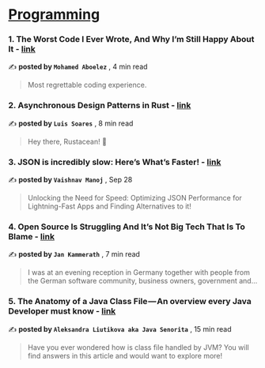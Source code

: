 
<h1><a href=https://medium.com/tag/programming/recommended target="_blank" rel="noopener noreferrer">Programming</a></h1>
<h3>1. The Worst Code I Ever Wrote, And Why I’m Still Happy About It - <a href=https://medium.com/@mohaboelez/the-worst-code-i-ever-wrote-and-why-im-still-happy-about-it-419e766486c5?source=tag_recommended_feed---------0-84----------programming----------65fda908_5de8_4c30_8dbd_0840fb7c664b------- target="_blank" rel="noopener noreferrer">link</a></h3>

✍️ **posted by `Mohamed Aboelez`** <date> , 4 min read</date>

<blockquote>Most regrettable coding experience.</blockquote>

<h3>2. Asynchronous Design Patterns in Rust - <a href=https://medium.com/dev-genius/asynchronous-design-patterns-in-rust-370fe694e5ba?source=tag_recommended_feed---------1-107----------programming----------65fda908_5de8_4c30_8dbd_0840fb7c664b------- target="_blank" rel="noopener noreferrer">link</a></h3>

✍️ **posted by `Luis Soares`** <date> , 8 min read</date>

<blockquote>Hey there, Rustacean! 🦀</blockquote>

<h3>3. JSON is incredibly slow: Here’s What’s Faster! - <a href=https://medium.com/data-science-community-srm/json-is-incredibly-slow-heres-what-s-faster-ca35d5aaf9e8?source=tag_recommended_feed---------2-85----------programming----------65fda908_5de8_4c30_8dbd_0840fb7c664b------- target="_blank" rel="noopener noreferrer">link</a></h3>

✍️ **posted by `Vaishnav Manoj`** <date> , Sep 28</date>

<blockquote>Unlocking the Need for Speed: Optimizing JSON Performance for Lightning-Fast Apps and Finding Alternatives to it!</blockquote>

<h3>4. Open Source Is Struggling And It’s Not Big Tech That Is To Blame - <a href=https://medium.com/@jankammerath/open-source-is-struggling-and-its-not-big-tech-that-is-to-blame-cfba964219f8?source=tag_recommended_feed---------3-84----------programming----------65fda908_5de8_4c30_8dbd_0840fb7c664b------- target="_blank" rel="noopener noreferrer">link</a></h3>

✍️ **posted by `Jan Kammerath`** <date> , 7 min read</date>

<blockquote>I was at an evening reception in Germany together with people from the German software community, business owners, government and…</blockquote>

<h3>5. The Anatomy of a Java Class File — An overview every Java Developer must know - <a href=https://medium.com/gitconnected/the-anatomy-of-a-java-class-file-an-overview-every-java-developer-must-know-54c2e1d338b6?source=tag_recommended_feed---------4-107----------programming----------65fda908_5de8_4c30_8dbd_0840fb7c664b------- target="_blank" rel="noopener noreferrer">link</a></h3>

✍️ **posted by `Aleksandra Liutikova aka Java Senorita`** <date> , 15 min read</date>

<blockquote>Have you ever wondered how is class file handled by JVM? You will find answers in this article and would want to explore more!</blockquote>

